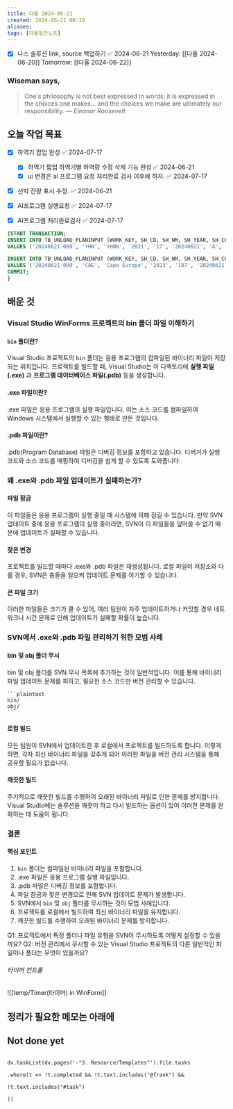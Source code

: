 ```yaml
---
title: 다울 2024-06-21
created: 2024-06-21 08:10
aliases: 
tags: [다울일간노트]
---
```

- [x] 나스 솔루션 link, source 백업하기 ✅ 2024-06-21
Yesterday: [[다울 2024-06-20]]
Tomorrow: [[다울 2024-06-22]]

### Wiseman says,
> One's philosophy is not best expressed in words; it is expressed in the choices one makes... and the choices we make are ultimately our responsibility.
> — <cite>Eleanor Roosevelt</cite>


## 오늘 작업 목표
- [x] 하역기 팝업 완성 ✅ 2024-07-17
	- [x] 하역기 팝업 하역기별 하역량 수정 삭제 기능 완성 ✅ 2024-06-21
	- [x] ui 변경은 ai 프로그램  요청 처리완료 검사 이후에 하자. ✅ 2024-07-17
- [x] 선박 잔량 표시 수정. ✅ 2024-06-21
- [x] AI프로그램 실행요청 ✅ 2024-07-17
- [x] AI프로그램 처리완료검사 ✅ 2024-07-17


```sql
{START TRANSACTION;
INSERT INTO TB_UNLOAD_PLANINPUT (WORK_KEY, SH_CD, SH_NM, SH_YEAR, SH_CHASU, DT_WORK, SHIFT, PRIORITY, EMG_YN, BR_CD, BR_NM, DT_INSERT) 
VALUES ('20240621-009', 'YHN', 'YHNN', '2021', '17', '20240621', 'A', 1, 1, 'BMB', 'BMB', NOW());

INSERT INTO TB_UNLOAD_PLANINPUT (WORK_KEY, SH_CD, SH_NM, SH_YEAR, SH_CHASU, DT_WORK, SHIFT, PRIORITY, EMG_YN, DT_INSERT) 
VALUES ('20240621-009', 'CAE', 'Cape Europe', '2023', '187', '20240621', 'A', 1, 0, NOW());
COMMIT;
}
```


## 배운 것

### Visual Studio WinForms 프로젝트의 bin 폴더 파일 이해하기

#### `bin` 폴더란?
Visual Studio 프로젝트의 `bin` 폴더는 
응용 프로그램의 컴파일된 바이너리 파일이 저장되는 위치입니다. 
프로젝트를 빌드할 때, Visual Studio는 이 디렉토리에 
**실행 파일(.exe)** 과 
**프로그램 데이터베이스 파일(.pdb)** 등을 생성합니다.

#### .exe 파일이란?
.exe 파일은 응용 프로그램의 실행 파일입니다. 
이는 소스 코드를 컴파일하여 
Windows 시스템에서 실행할 수 있는 형태로 만든 것입니다.

#### .pdb 파일이란?
.pdb(Program Database) 파일은 디버깅 정보를 포함하고 있습니다. 
디버거가 실행 코드와 소스 코드를 매핑하여 
디버깅을 쉽게 할 수 있도록 도와줍니다.

### 왜 .exe와 .pdb 파일 업데이트가 실패하는가?

#### 파일 잠금
이 파일들은 응용 프로그램이 실행 중일 때 
시스템에 의해 잠길 수 있습니다. 
만약 SVN 업데이트 중에 응용 프로그램이 실행 중이라면, 
SVN이 이 파일들을 덮어쓸 수 없기 때문에 
업데이트가 실패할 수 있습니다.

#### 잦은 변경
프로젝트를 빌드할 때마다 .exe와 .pdb 파일은 재생성됩니다. 
로컬 파일이 저장소와 다를 경우, 
SVN은 충돌을 일으켜 업데이트 문제를 야기할 수 있습니다.

#### 큰 파일 크기
이러한 파일들은 크기가 클 수 있어, 
여러 팀원이 자주 업데이트하거나 커밋할 경우 
네트워크나 시간 문제로 인해 업데이트가 실패할 확률이 높습니다.

### SVN에서 .exe와 .pdb 파일 관리하기 위한 모범 사례

#### bin 및 obj 폴더 무시
bin 및 obj 폴더를 SVN 무시 목록에 추가하는 것이 일반적입니다. 
이를 통해 바이너리 파일 업데이트 문제를 피하고, 
필요한 소스 코드만 버전 관리할 수 있습니다.

    ```plaintext
    bin/
    obj/
    ```

#### 로컬 빌드
모든 팀원이 SVN에서 업데이트한 후 로컬에서 
프로젝트를 빌드하도록 합니다. 
이렇게 하면, 각자 최신 바이너리 파일을 갖추게 되어 
이러한 파일을 버전 관리 시스템을 통해 공유할 필요가 없습니다.

#### 깨끗한 빌드
주기적으로 깨끗한 빌드를 수행하여 
오래된 바이너리 파일로 인한 문제를 방지합니다. 
Visual Studio에는 솔루션을 깨끗이 하고 다시 빌드하는 옵션이 있어 
이러한 문제를 완화하는 데 도움이 됩니다.

### 결론

#### 핵심 포인트
1. `bin` 폴더는 컴파일된 바이너리 파일을 포함합니다.
2. .exe 파일은 응용 프로그램 실행 파일입니다.
3. .pdb 파일은 디버깅 정보를 포함합니다.
4. 파일 잠금과 잦은 변경으로 인해 SVN 업데이트 문제가 발생합니다.
5. SVN에서 `bin` 및 `obj` 폴더를 무시하는 것이 모범 사례입니다.
6. 프로젝트를 로컬에서 빌드하여 최신 바이너리 파일을 유지합니다.
7. 깨끗한 빌드를 수행하여 오래된 바이너리 문제를 방지합니다.

Q1: 프로젝트에서 특정 폴더나 파일 유형을 SVN이 무시하도록 어떻게 설정할 수 있을까요?
Q2: 버전 관리에서 무시할 수 있는 Visual Studio 프로젝트의 다른 일반적인 파일이나 폴더는 무엇이 있을까요?



###### 타이머 컨트롤
![[temp/Timer(타이머) in WinForm]]




## 정리가 필요한 메모는 아래에

## Not done yet

```dataviewjs

dv.taskList(dv.pages('-"3. Resource/Templates"').file.tasks

.where(t => !t.completed && !t.text.includes("@frank") &&

!t.text.includes("#task")

))

```
